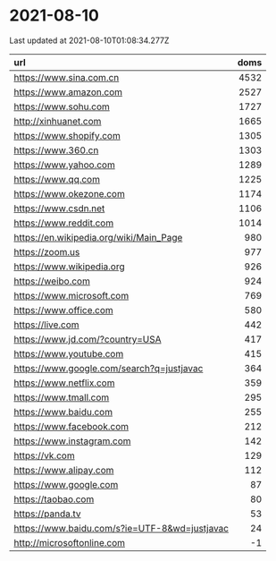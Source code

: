 # 2021-08-10

<!-- BEGIN -->
Last updated at 2021-08-10T01:08:34.277Z

url | doms
:- | -:
https://www.sina.com.cn | 4532
https://www.amazon.com | 2527
https://www.sohu.com | 1727
http://xinhuanet.com | 1665
https://www.shopify.com | 1305
https://www.360.cn | 1303
https://www.yahoo.com | 1289
https://www.qq.com | 1225
https://www.okezone.com | 1174
https://www.csdn.net | 1106
https://www.reddit.com | 1014
https://en.wikipedia.org/wiki/Main_Page | 980
https://zoom.us | 977
https://www.wikipedia.org | 926
https://weibo.com | 924
https://www.microsoft.com | 769
https://www.office.com | 580
https://live.com | 442
https://www.jd.com/?country=USA | 417
https://www.youtube.com | 415
https://www.google.com/search?q=justjavac | 364
https://www.netflix.com | 359
https://www.tmall.com | 295
https://www.baidu.com | 255
https://www.facebook.com | 212
https://www.instagram.com | 142
https://vk.com | 129
https://www.alipay.com | 112
https://www.google.com | 87
https://taobao.com | 80
https://panda.tv | 53
https://www.baidu.com/s?ie=UTF-8&wd=justjavac | 24
http://microsoftonline.com | -1
<!-- END -->
